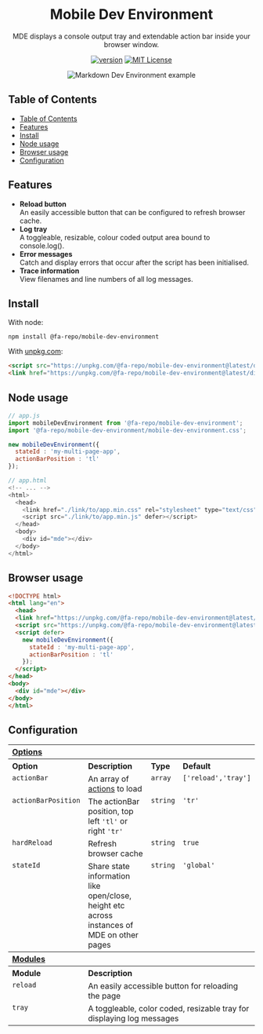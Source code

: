 <div align="center">

# Mobile Dev Environment

MDE displays a console output tray and extendable action bar inside your browser window.

[![version][version-badge]][package] [![MIT License][license-badge]][license]

![Markdown Dev Environment example](https://cloud.githubusercontent.com/assets/12685308/21486950/dc803590-cbb5-11e6-922e-78e4a59ad59c.gif)
</div>


## Table of Contents
<!-- no toc -->
- [Table of Contents](#table-of-contents)
- [Features](#features)
- [Install](#install)
- [Node usage](#node-usage)
- [Browser usage](#browser-usage)
- [Configuration](#configuration)

## Features

- **Reload button** <br> An easily accessible button that can be configured to refresh browser cache.
- **Log tray**  <br> A toggleable, resizable, colour coded output area bound to console.log().
- **Error messages** <br/> Catch and display errors that occur after the script has been initialised.
- **Trace information** <br/> View filenames and line numbers of all log messages.

## Install

With node:

```shell
npm install @fa-repo/mobile-dev-environment
```

With [unpkg.com](https://unpkg.com/browse/@fa-repo/mobile-dev-environment@latest/):

```html
<script src="https://unpkg.com/@fa-repo/mobile-dev-environment@latest/dist/mde.min.js"></script>
<link href="https://unpkg.com/@fa-repo/mobile-dev-environment@latest/dist/mde.min.css" rel="stylesheet" type="text/css">
```

## Node usage

```js
// app.js
import mobileDevEnvironment from '@fa-repo/mobile-dev-environment';
import '@fa-repo/mobile-dev-environment/mobile-dev-environment.css';

new mobileDevEnvironment({
  stateId : 'my-multi-page-app',
  actionBarPosition : 'tl'
});

// app.html
<!-- ... -->
<html>
  <head>
    <link href="./link/to/app.min.css" rel="stylesheet" type="text/css" />
    <script src="./link/to/app.min.js" defer></script>
  </head>
  <body>
    <div id="mde"></div>
  </body>
</html>
```

## Browser usage

```html
<!DOCTYPE html>
<html lang="en">
  <head>
  <link href="https://unpkg.com/@fa-repo/mobile-dev-environment@latest/dist/mde.min.css" rel="stylesheet" type="text/css">
  <script src="https://unpkg.com/@fa-repo/mobile-dev-environment@latest/dist/mde.min.js" defer></script>
  <script defer>  
    new mobileDevEnvironment({
      stateId : 'my-multi-page-app',
      actionBarPosition : 'tl'
    });
  </script>
</head>
<body>
  <div id="mde"></div>
</body>
</html>
```

## Configuration

<table>
  <tr>
    <th colspan="4" align="left" valign="top"><a href="#options" name="options">Options</a></th>
  </tr>
  <tr>
    <th align="left" valign="top">Option</th>
    <th align="left" valign="top">Description</th>
    <th align="left" valign="top">Type</th>
    <th align="left" valign="top">Default</th>
  </tr>
  <tr>
    <td valign="top"><code>actionBar</code></td>
    <td valign="top">An array of <a href="#modules" name="modules">actions</a> to load</td>
    <td valign="top"><code>array</code></td>
    <td valign="top"><code>['reload','tray']</code></td>
  </tr>
  <tr>
    <td valign="top"><code>actionBarPosition</code></td>
    <td valign="top">The actionBar position, top left <code>'tl'</code> or right <code>'tr'</code></td>
    <td valign="top"><code>string</code></td>
    <td valign="top"><code>'tr'</code></td>
  </tr>
  <tr>
    <td valign="top"><code>hardReload</code></td>
    <td valign="top">Refresh browser cache</td>
    <td valign="top"><code>string</code></td>
    <td valign="top"><code>true</code></td>
  </tr>
  <tr>
    <td valign="top"><code>stateId</code></td>
    <td valign="top">Share state information like open/close, height etc across instances of MDE on other pages</td>
    <td valign="top"><code>string</code></td>
    <td valign="top"><code>'global'</code></td>
  </tr>
  <tr>
    <th colspan="4" align="left" valign="top"><a href="#modules" name="modules">Modules</a></th>
  </tr>
  <tr>
    <th colspan="1" align="left" valign="top">Module</th>
    <th colspan="3" align="left" valign="top">Description</th>
  </tr>
  <tr>
    <td colspan="1" valign="top"><code>reload</code></td>
    <td colspan="3" valign="top">An easily accessible button for reloading the page</td>
  </tr>
  <tr>
    <td colspan="1" valign="top"><code>tray</code></td>
    <td colspan="3" valign="top">A toggleable, color coded, resizable tray for displaying log messages</td>
  </tr>
</table>


[version-badge]: https://img.shields.io/npm/v/@fa-repo/mobile-dev-environment.svg?style=flat-square
[license-badge]: https://img.shields.io/npm/l/@testing-library/react.svg?style=flat-square
[package]: https://www.npmjs.com/package/@fa-repo/mobile-dev-environment
[license]: https://github.com/fa-repo/mobile-dev-environment/blob/master/LICENSE.md